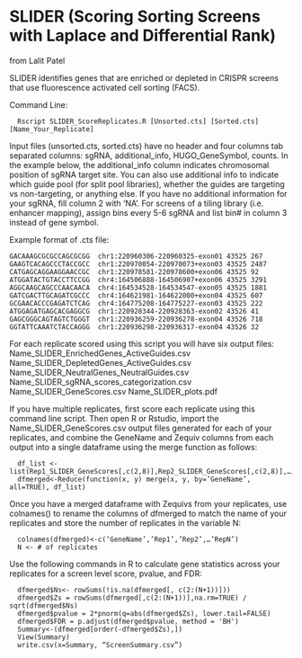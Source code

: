 # SLIDER (Scoring Sorting Screens with Laplace and Differential Rank)
from Lalit Patel

SLIDER identifies genes that are enriched or depleted in CRISPR screens that use fluorescence activated cell sorting (FACS).

Command Line:
```
  Rscript SLIDER_ScoreReplicates.R [Unsorted.cts] [Sorted.cts] [Name_Your_Replicate]
```

Input files (unsorted.cts, sorted.cts) have no header and four columns tab separated columns: sgRNA, additional_info, HUGO_GeneSymbol, counts. In the example below, the additional_info column indicates chromosomal position of sgRNA target site. You can also use additional info to indicate which guide pool (for split pool libraries), whether the guides are targeting vs non-targeting, or anything else. If you have no additional information for your sgRNA, fill column 2 with ‘NA’. For screens of a tiling library (i.e. enhancer mapping), assign bins every 5-6 sgRNA and list bin# in column 3 instead of gene symbol.

Example format of .cts file:
```
GACAAAGCGCGCCAGCGCGG  chr1:220960306-220960325-exon01 43525 267
GAAGTCACAGCCCTACCGCC  chr1:220970054-220970073+exon03 43525 2487
CATGAGCAGGAAGGAACCGC  chr1:220978581-220978600+exon06 43525 92
ATGGATACTGTACCTTCCGG  chr4:164506888-164506907+exon06 43525 3291
AGGCAAGCAGCCCAACAACA  chr4:164534528-164534547-exon05 43525 1881
GATCGACTTGCAGATCGCCC  chr4:164621981-164622000+exon04 43525 607
GCGAACACCCGAGATCTCAG  chr4:164775208-164775227-exon03 43525 222
ATGGAGATGAGCACGAGGCG  chr1:220928344-220928363-exon02 43526 41
GAGCGGGCAGTAGTCTGGGT  chr1:220936259-220936278-exon04 43526 718
GGTATTCAAATCTACCAGGG  chr1:220936298-220936317-exon04 43526 32
```

For each replicate scored using this script you will have six output files:
	Name_SLIDER_EnrichedGenes_ActiveGuides.csv
	Name_SLIDER_DepletedGenes_ActiveGuides.csv
	Name_SLIDER_NeutralGenes_NeutralGuides.csv 
	Name_SLIDER_sgRNA_scores_categorization.csv
	Name_SLIDER_GeneScores.csv
	Name_SLIDER_plots.pdf
	
	
If you have multiple replicates, first score each replicate using this command line script. Then open R or Rstudio, import the Name_SLIDER_GeneScores.csv output files generated for each of your replicates, and combine the GeneName and Zequiv columns from each output into a single dataframe using the merge function as follows:
```
  df_list <-list(Rep1_SLIDER_GeneScores[,c(2,8)],Rep2_SLIDER_GeneScores[,c(2,8)],…,RepN_SLIDER_GeneScores[,c(2,8)])
  dfmerged<-Reduce(function(x, y) merge(x, y, by=’GeneName’, all=TRUE), df_list)
```

Once you have a merged dataframe with Zequivs from your replicates, use colnames() to rename the columns of dfmerged to match the name of your replicates and store the number of replicates in the variable N:
```
  colnames(dfmerged)<-c(‘GeneName’,’Rep1’,’Rep2’,…’RepN’)
  N <- # of replicates
```
Use the following commands in R to calculate gene statistics across your replicates for a screen level score, pvalue, and FDR:
```
  dfmerged$Ns<- rowSums(!is.na(dfmerged[, c(2:(N+1))]))
  dfmerged$Zs = rowSums(dfmerged[,c(2:(N+1))],na.rm=TRUE) / sqrt(dfmerged$Ns)
  dfmerged$pvalue = 2*pnorm(q=abs(dfmerged$Zs), lower.tail=FALSE)
  dfmerged$FDR = p.adjust(dfmerged$pvalue, method = 'BH')
  Summary<-(dfmerged[order(-dfmerged$Zs),])
  View(Summary)
  write.csv(x=Summary, “ScreenSummary.csv”) 
```




